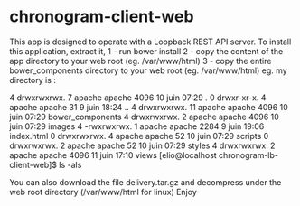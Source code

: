 # chronogram-client-web
This app is designed to operate with a Loopback REST API server.
To install this application, extract it, 
1 - run bower install
2 - copy the content of the app directory to your web root (eg. /var/www/html)
3 - copy the entire bower_components directory to your web root (eg. /var/www/html)
eg. my directory is :

4 drwxrwxrwx.  7 apache apache 4096 10 juin  07:29 .
0 drwxr-xr-x.  4 apache apache   31  9 juin  18:24 ..
4 drwxrwxrwx. 11 apache apache 4096 10 juin  07:29 bower_components
4 drwxrwxrwx.  2 apache apache 4096 10 juin  07:29 images
4 -rwxrwxrwx.  1 apache apache 2284  9 juin  19:06 index.html
0 drwxrwxrwx.  4 apache apache   52 10 juin  07:29 scripts
0 drwxrwxrwx.  2 apache apache   52 10 juin  07:29 styles
4 drwxrwxrwx.  2 apache apache 4096 11 juin  17:10 views
[elio@localhost chronogram-lb-client-web]$ ls -als

You can also download the file delivery.tar.gz and decompress under the web root directory (/var/www/html for linux)
Enjoy
